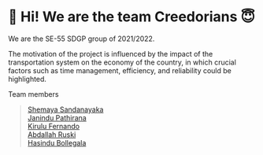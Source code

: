 # :wave: Hi! We are the team Creedorians :innocent:

We are the SE-55 SDGP group of 2021/2022.

The motivation of the project is influenced by the impact of the transportation system on the economy of the country, in which crucial factors such as time management, efficiency, and reliability could be highlighted.

Team members

> [Shemaya Sandanayaka](https://github.com/shemsd621) <br>
> [Janindu Pathirana](https://github.com/Janindu-Pathirana) <br>
> [Kirulu Fernando](https://github.com/kirulu98) <br>
> [Abdallah Ruski](https://github.com/AbdallahRuski) <br>
> [Hasindu Bollegala](https://github.com/HasinduBolle) <br>
